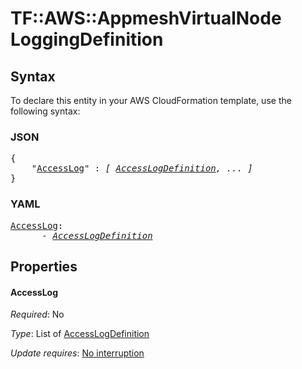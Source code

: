 # TF::AWS::AppmeshVirtualNode LoggingDefinition

## Syntax

To declare this entity in your AWS CloudFormation template, use the following syntax:

### JSON

<pre>
{
    "<a href="#accesslog" title="AccessLog">AccessLog</a>" : <i>[ <a href="accesslogdefinition.md">AccessLogDefinition</a>, ... ]</i>
}
</pre>

### YAML

<pre>
<a href="#accesslog" title="AccessLog">AccessLog</a>: <i>
      - <a href="accesslogdefinition.md">AccessLogDefinition</a></i>
</pre>

## Properties

#### AccessLog

_Required_: No

_Type_: List of <a href="accesslogdefinition.md">AccessLogDefinition</a>

_Update requires_: [No interruption](https://docs.aws.amazon.com/AWSCloudFormation/latest/UserGuide/using-cfn-updating-stacks-update-behaviors.html#update-no-interrupt)


